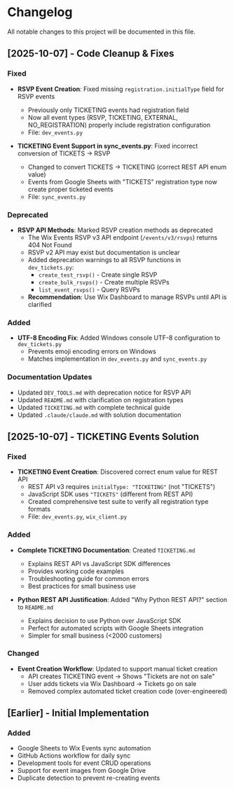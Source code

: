 # Changelog

All notable changes to this project will be documented in this file.

## [2025-10-07] - Code Cleanup & Fixes

### Fixed

- **RSVP Event Creation**: Fixed missing `registration.initialType` field for RSVP events
  - Previously only TICKETING events had registration field
  - Now all event types (RSVP, TICKETING, EXTERNAL, NO_REGISTRATION) properly include registration configuration
  - File: `dev_events.py`

- **TICKETING Event Support in sync_events.py**: Fixed incorrect conversion of TICKETS → RSVP
  - Changed to convert TICKETS → TICKETING (correct REST API enum value)
  - Events from Google Sheets with "TICKETS" registration type now create proper ticketed events
  - File: `sync_events.py`

### Deprecated

- **RSVP API Methods**: Marked RSVP creation methods as deprecated
  - The Wix Events RSVP v3 API endpoint (`/events/v3/rsvps`) returns 404 Not Found
  - RSVP v2 API may exist but documentation is unclear
  - Added deprecation warnings to all RSVP functions in `dev_tickets.py`:
    - `create_test_rsvp()` - Create single RSVP
    - `create_bulk_rsvps()` - Create multiple RSVPs
    - `list_event_rsvps()` - Query RSVPs
  - **Recommendation**: Use Wix Dashboard to manage RSVPs until API is clarified

### Added

- **UTF-8 Encoding Fix**: Added Windows console UTF-8 configuration to `dev_tickets.py`
  - Prevents emoji encoding errors on Windows
  - Matches implementation in `dev_events.py` and `sync_events.py`

### Documentation Updates

- Updated `DEV_TOOLS.md` with deprecation notice for RSVP API
- Updated `README.md` with clarification on registration types
- Updated `TICKETING.md` with complete technical guide
- Updated `.claude/claude.md` with solution documentation

## [2025-10-07] - TICKETING Events Solution

### Fixed

- **TICKETING Event Creation**: Discovered correct enum value for REST API
  - REST API v3 requires `initialType: "TICKETING"` (not "TICKETS")
  - JavaScript SDK uses `"TICKETS"` (different from REST API)
  - Created comprehensive test suite to verify all registration type formats
  - File: `dev_events.py`, `wix_client.py`

### Added

- **Complete TICKETING Documentation**: Created `TICKETING.md`
  - Explains REST API vs JavaScript SDK differences
  - Provides working code examples
  - Troubleshooting guide for common errors
  - Best practices for small business use

- **Python REST API Justification**: Added "Why Python REST API?" section to `README.md`
  - Explains decision to use Python over JavaScript SDK
  - Perfect for automated scripts with Google Sheets integration
  - Simpler for small business (<2000 customers)

### Changed

- **Event Creation Workflow**: Updated to support manual ticket creation
  - API creates TICKETING event → Shows "Tickets are not on sale"
  - User adds tickets via Wix Dashboard → Tickets go on sale
  - Removed complex automated ticket creation code (over-engineered)

## [Earlier] - Initial Implementation

### Added

- Google Sheets to Wix Events sync automation
- GitHub Actions workflow for daily sync
- Development tools for event CRUD operations
- Support for event images from Google Drive
- Duplicate detection to prevent re-creating events
